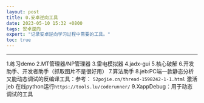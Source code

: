 ```yaml
---
layout: post
title: 0.安卓逆向工具
date: 2023-05-10 15:32 +0800
tags: 安卓逆向
expert: "记录安卓逆向学习过程中需要的工具。"
toc: true
---
```

***

1.练习demo
2.MT管理器/NP管理器
3.雷电模拟器
4.jadx-gui
5.核心破解
6.开发助手、开发者助手（抓取图片不是很好用）
7.算法助手
8.jeb:PC端一款静态分析又能动态调试的反编译工具：参考： `52pojie.cn/thread-1598242-1-1.html` 激活jeb 在线python运行`https://tools.lu/coderunner/`
9.XappDebug：用于动态调试的工具
